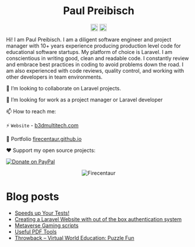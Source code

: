 <p align="center"> <h1 align="center"> Paul Preibisch</h1> </p>
<p align="center">
<a href="https://github.com/firecentaur" target="_blank"><img align="center" src="https://cdn.jsdelivr.net/npm/simple-icons@3.0.1/icons/github.svg" alt="Paul Preibisch" height="20" width="20" /></a>
<a href="https://dev.to/firecentaur" target="_blank"><img align="center" src="https://cdn.jsdelivr.net/npm/simple-icons@3.0.1/icons/blogger.svg" alt="Paul Preibisch Blog" height="20" width="20" /></a>
</p>

Hi! I am Paul Preibisch. I am a diligent software engineer and project manager with 10+ years experience producing production level code for educational software startups. My platform of choice is Laravel. I am conscientious in writing good, clean and readable code. I constantly review and embrace best practices in coding to avoid problems down the road. I am also experienced with code reviews, quality control, and working with other developers in team environments.

👯 I’m looking to collaborate on Laravel projects.

🤔 I’m looking for work as a project manager or Laravel developer

📫 How to reach me:

⚡ `Website` - [b3dmultitech.com](https://b3dmultitech.com)

💬 Portfolio [firecentaur.github.io](https://firecentaur.github.io/)

❤️ Support my open source projects:

[![Donate on PayPal](https://img.shields.io/badge/--paypal?label=PayPal&logo=PayPal&style=social)](https://www.paypal.com/donate/?hosted_button_id=TXCCMYFYVREJJ)



<p align="center">
	<img src=https://github-readme-stats.vercel.app/api?username=firecentaur&show_icons=true alt=Firecentaur />
</p>

# Blog posts
<!-- BLOG-POST-LIST:START -->
- [Speeds up Your Tests!](https://dev.to/firecentaur/schema-dump-speeds-up-tests-1635)
- [Creating a Laravel Website with out of the box authentication system](https://dev.to/firecentaur/creating-a-laravel-website-with-out-of-the-box-authentication-system-jl3)
- [Metaverse Gaming scripts](https://dev.to/firecentaur/metaverse-gaming-scripts-346m)
- [Useful PDF Tools](https://dev.to/firecentaur/useful-pdf-tools-36da)
- [Throwback – Virtual World Education: Puzzle Fun](https://dev.to/firecentaur/throwback-virtual-world-education-puzzle-fun-35jd)
<!-- BLOG-POST-LIST:END -->
